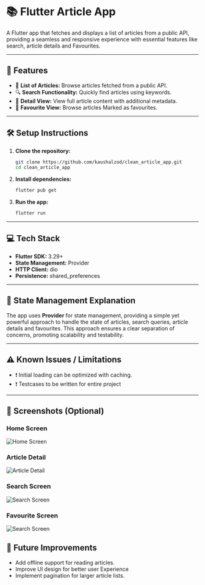 # 📚 Flutter Article App

A Flutter app that fetches and displays a list of articles from a public API, providing a seamless and responsive experience with essential features like search, article details and Favourites.

---

## 🚀 Features

- 📄 **List of Articles:** Browse articles fetched from a public API.
- 🔍 **Search Functionality:** Quickly find articles using keywords.
- 📑 **Detail View:** View full article content with additional metadata.
- 📑 **Favourite View:** Browse articles Marked as favourites.

---

## 🛠️ Setup Instructions

1. **Clone the repository:**

   ```bash
   git clone https://github.com/kaushalzod/clean_article_app.git
   cd clean_article_app
   ```

2. **Install dependencies:**

   ```bash
   flutter pub get
   ```

3. **Run the app:**

   ```bash
   flutter run
   ```

---

## 💻 Tech Stack

- **Flutter SDK:** 3.29+
- **State Management:** Provider
- **HTTP Client:** dio
- **Persistence:** shared_preferences

---

## 📐 State Management Explanation

The app uses **Provider** for state management, providing a simple yet powerful approach to handle the state of articles, search queries, article details and favourites. This approach ensures a clear separation of concerns, promoting scalability and testability.

---

## ⚠️ Known Issues / Limitations

- ❗ Initial loading can be optimized with caching.
- ❗ Testcases to be written for entire project

---

## 📸 Screenshots (Optional)

### Home Screen

![Home Screen](./screenshots/home.png)

### Article Detail

![Article Detail](./screenshots/article.png)

### Search Screen

![Search Screen](./screenshots/search.png)

### Favourite Screen

![Search Screen](./screenshots/fav.png)

## 🌱 Future Improvements

- Add offline support for reading articles.
- Improve UI design for better user Experience
- Implement pagination for larger article lists.
